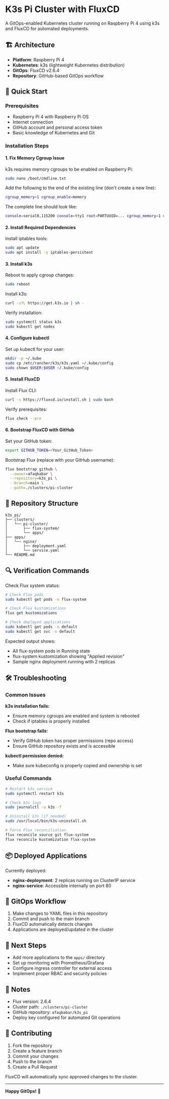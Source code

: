 # K3s Pi Cluster with FluxCD

A GitOps-enabled Kubernetes cluster running on Raspberry Pi 4 using k3s and FluxCD for automated deployments.

## 🏗️ Architecture

- **Platform**: Raspberry Pi 4
- **Kubernetes**: k3s (lightweight Kubernetes distribution)
- **GitOps**: FluxCD v2.6.4
- **Repository**: GitHub-based GitOps workflow

## 🚀 Quick Start

### Prerequisites

- Raspberry Pi 4 with Raspberry Pi OS
- Internet connection
- GitHub account and personal access token
- Basic knowledge of Kubernetes and Git

### Installation Steps

#### 1. Fix Memory Cgroup Issue

k3s requires memory cgroups to be enabled on Raspberry Pi:

```bash
sudo nano /boot/cmdline.txt
```

Add the following to the end of the existing line (don't create a new line):

```bash
cgroup_memory=1 cgroup_enable=memory
```

The complete line should look like:
```bash
console=serial0,115200 console=tty1 root=PARTUUID=... cgroup_memory=1 cgroup_enable=memory
```

#### 2. Install Required Dependencies

Install iptables tools:

```bash
sudo apt update
sudo apt install -y iptables-persistent
```

#### 3. Install k3s

Reboot to apply cgroup changes:

```bash
sudo reboot
```

Install k3s:

```bash
curl -sfL https://get.k3s.io | sh -
```

Verify installation:

```bash
sudo systemctl status k3s
sudo kubectl get nodes
```

#### 4. Configure kubectl

Set up kubectl for your user:

```bash
mkdir -p ~/.kube
sudo cp /etc/rancher/k3s/k3s.yaml ~/.kube/config
sudo chown $USER:$USER ~/.kube/config
```

#### 5. Install FluxCD

Install Flux CLI:

```bash
curl -s https://fluxcd.io/install.sh | sudo bash
```

Verify prerequisites:

```bash
flux check --pre
```

#### 6. Bootstrap FluxCD with GitHub

Set your GitHub token:

```bash
export GITHUB_TOKEN=<Your_GitHub_Token>
```

Bootstrap Flux (replace with your GitHub username):

```bash
flux bootstrap github \
  --owner=afaqbabar \
  --repository=k3s_pi \
  --branch=main \
  --path=./clusters/pi-cluster
```

## 📁 Repository Structure

```
k3s_pi/
├── clusters/
│   └── pi-cluster/
│       ├── flux-system/
│       └── apps/
├── apps/
│   └── nginx/
│       ├── deployment.yaml
│       └── service.yaml
└── README.md
```

## 🔍 Verification Commands

Check Flux system status:

```bash
# Check Flux pods
sudo kubectl get pods -n flux-system

# Check Flux kustomizations
flux get kustomizations

# Check deployed applications
sudo kubectl get pods -n default
sudo kubectl get svc -n default
```

Expected output shows:
- All flux-system pods in Running state
- flux-system kustomization showing "Applied revision"
- Sample nginx deployment running with 2 replicas

## 🛠️ Troubleshooting

### Common Issues

**k3s installation fails:**
- Ensure memory cgroups are enabled and system is rebooted
- Check if iptables is properly installed

**Flux bootstrap fails:**
- Verify GitHub token has proper permissions (repo access)
- Ensure GitHub repository exists and is accessible

**kubectl permission denied:**
- Make sure kubeconfig is properly copied and ownership is set

### Useful Commands

```bash
# Restart k3s service
sudo systemctl restart k3s

# Check k3s logs
sudo journalctl -u k3s -f

# Uninstall k3s (if needed)
sudo /usr/local/bin/k3s-uninstall.sh

# Force Flux reconciliation
flux reconcile source git flux-system
flux reconcile kustomization flux-system
```

## 📦 Deployed Applications

Currently deployed:
- **nginx-deployment**: 2 replicas running on ClusterIP service
- **nginx-service**: Accessible internally on port 80

## 🔄 GitOps Workflow

1. Make changes to YAML files in this repository
2. Commit and push to the main branch
3. FluxCD automatically detects changes
4. Applications are deployed/updated in the cluster

## 🎯 Next Steps

- Add more applications to the `apps/` directory
- Set up monitoring with Prometheus/Grafana
- Configure ingress controller for external access
- Implement proper RBAC and security policies

## 📝 Notes

- Flux version: 2.6.4
- Cluster path: `./clusters/pi-cluster`
- GitHub repository: `afaqbabar/k3s_pi`
- Deploy key configured for automated Git operations

## 🤝 Contributing

1. Fork the repository
2. Create a feature branch
3. Commit your changes
4. Push to the branch
5. Create a Pull Request

FluxCD will automatically sync approved changes to the cluster.

---

**Happy GitOps!** 🚀